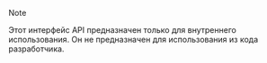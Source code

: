 
> [!NOTE] 
> Этот интерфейс API предназначен только для внутреннего использования. Он не предназначен для использования из кода разработчика.
